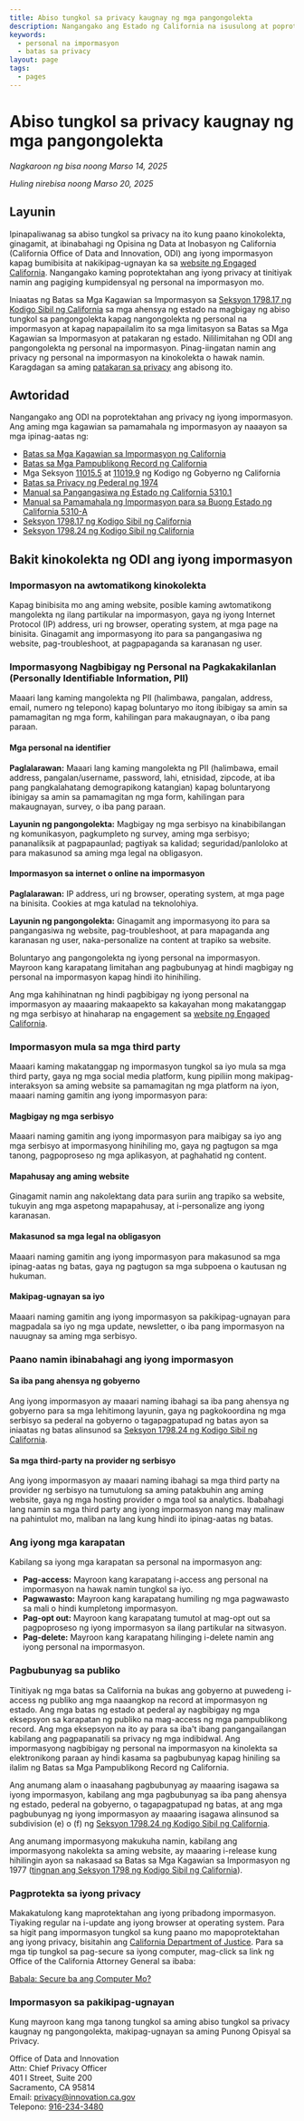 ```yaml
---
title: Abiso tungkol sa privacy kaugnay ng mga pangongolekta
description: Nangangako ang Estado ng California na isusulong at poprotektahan ang mga karapatan sa privacy ng mga indibidwal.
keywords:
  - personal na impormasyon
  - batas sa privacy
layout: page
tags:
  - pages
---
```



# Abiso tungkol sa privacy kaugnay ng mga pangongolekta

*Nagkaroon ng bisa noong Marso 14, 2025*

*Huling nirebisa noong Marso 20, 2025*

## Layunin

Ipinapaliwanag sa abiso tungkol sa privacy na ito kung paano kinokolekta, ginagamit, at ibinabahagi ng Opisina ng Data at Inobasyon ng California (California Office of Data and Innovation, ODI) ang iyong impormasyon kapag bumibisita at nakikipag-ugnayan ka sa [website ng Engaged California](/tl/). Nangangako kaming poprotektahan ang iyong privacy at tinitiyak namin ang pagiging kumpidensyal ng personal na impormasyon mo. 

Iniaatas ng Batas sa Mga Kagawian sa Impormasyon sa [Seksyon 1798.17 ng Kodigo Sibil ng California](https://leginfo.legislature.ca.gov/faces/codes_displaySection.xhtml?lawCode=CIV&sectionNum=1798.17.) sa mga ahensya ng estado na magbigay ng abiso tungkol sa pangongolekta kapag nangongolekta ng personal na impormasyon at kapag napapailalim ito sa mga limitasyon sa Batas sa Mga Kagawian sa Impormasyon at patakaran ng estado. Nililimitahan ng ODI ang pangongolekta ng personal na impormasyon. Pinag-iingatan namin ang privacy ng personal na impormasyon na kinokolekta o hawak namin. Karagdagan sa aming [patakaran sa privacy](/tl/privacy) ang abisong ito. 


## Awtoridad

Nangangako ang ODI na poprotektahan ang privacy ng iyong impormasyon. Ang aming mga kagawian sa pamamahala ng impormasyon ay naaayon sa mga ipinag-aatas ng:

- [Batas sa Mga Kagawian sa Impormasyon ng California](https://leginfo.legislature.ca.gov/faces/codes_displayexpandedbranch.xhtml?tocCode=CIV\&division=3.\&title=1.8.\&part=4.\&chapter=1.\&article=)
- [Batas sa Mga Pampublikong Record ng California](https://leginfo.legislature.ca.gov/faces/codes_displayexpandedbranch.xhtml?tocCode=GOV\&division=10.\&title=1.\&part=\&chapter=\&article=)
- Mga Seksyon [11015.5](https://leginfo.legislature.ca.gov/faces/codes_displaySection.xhtml?lawCode=GOV\&sectionNum=11015.5.) at [11019.9](https://leginfo.legislature.ca.gov/faces/codes_displaySection.xhtml?lawCode=GOV\&sectionNum=11019.9.) ng Kodigo ng Gobyerno ng California
- [Batas sa Privacy ng Pederal ng 1974](https://www.justice.gov/opcl/privacy-act-1974)
- [Manual sa Pangangasiwa ng Estado ng California 5310.1](https://www.dgs.ca.gov/Resources/SAM/TOC/5300/5310-1)
- [Manual sa Pamamahala ng Impormasyon para sa Buong Estado ng California 5310-A](https://cdt.ca.gov/wp-content/uploads/2018/01/SIMM-5310_A.pdf)
- [Seksyon 1798.17 ng Kodigo Sibil ng California](https://leginfo.legislature.ca.gov/faces/codes_displaySection.xhtml?lawCode=CIV\&sectionNum=1798.17.)
- [Seksyon 1798.24 ng Kodigo Sibil ng California](https://leginfo.legislature.ca.gov/faces/codes_displaySection.xhtml?lawCode=CIV&sectionNum=1798.24.)


## Bakit kinokolekta ng ODI ang iyong impormasyon

### Impormasyon na awtomatikong kinokolekta

Kapag binibisita mo ang aming website, posible kaming awtomatikong mangolekta ng ilang partikular na impormasyon, gaya ng iyong Internet Protocol (IP) address, uri ng browser, operating system, at mga page na binisita. Ginagamit ang impormasyong ito para sa pangangasiwa ng website, pag-troubleshoot, at pagpapaganda sa karanasan ng user.


### Impormasyong Nagbibigay ng Personal na Pagkakakilanlan (Personally Identifiable Information, PII) 

Maaari lang kaming mangolekta ng PII (halimbawa, pangalan, address, email, numero ng telepono) kapag boluntaryo mo itong ibibigay sa amin sa pamamagitan ng mga form, kahilingan para makaugnayan, o iba pang paraan.

#### Mga personal na identifier

**Paglalarawan:** Maaari lang kaming mangolekta ng PII (halimbawa, email address, pangalan/username, password, lahi, etnisidad, zipcode, at iba pang pangkalahatang demograpikong katangian) kapag boluntaryong ibinigay sa amin sa pamamagitan ng mga form, kahilingan para makaugnayan, survey, o iba pang paraan.

**Layunin ng pangongolekta:** Magbigay ng mga serbisyo na kinabibilangan ng komunikasyon, pagkumpleto ng survey, aming mga serbisyo; pananaliksik at pagpapaunlad; pagtiyak sa kalidad; seguridad/panloloko at para makasunod sa aming mga legal na obligasyon.
    
#### Impormasyon sa internet o online na impormasyon

**Paglalarawan:** IP address, uri ng browser, operating system, at mga page na binisita. Cookies at mga katulad na teknolohiya.
    
**Layunin ng pangongolekta:** Ginagamit ang impormasyong ito para sa pangangasiwa ng website, pag-troubleshoot, at para mapaganda ang karanasan ng user, naka-personalize na content at trapiko sa website.

Boluntaryo ang pangongolekta ng iyong personal na impormasyon. Mayroon kang karapatang limitahan ang pagbubunyag at hindi magbigay ng personal na impormasyon kapag hindi ito hinihiling.

Ang mga kahihinatnan ng hindi pagbibigay ng iyong personal na impormasyon ay maaaring makaapekto sa kakayahan mong makatanggap ng mga serbisyo at hinaharap na engagement sa [website ng Engaged California](/tl/).


### Impormasyon mula sa mga third party

Maaari kaming makatanggap ng impormasyon tungkol sa iyo mula sa mga third party, gaya ng mga social media platform, kung pipiliin mong makipag-interaksyon sa aming website sa pamamagitan ng mga platform na iyon, maaari naming gamitin ang iyong impormasyon para: 

#### Magbigay ng mga serbisyo

Maaari naming gamitin ang iyong impormasyon para maibigay sa iyo ang mga serbisyo at impormasyong hinihiling mo, gaya ng pagtugon sa mga tanong, pagpoproseso ng mga aplikasyon, at paghahatid ng content.

#### Mapahusay ang aming website

Ginagamit namin ang nakolektang data para suriin ang trapiko sa website, tukuyin ang mga aspetong mapapahusay, at i-personalize ang iyong karanasan.

#### Makasunod sa mga legal na obligasyon

Maaari naming gamitin ang iyong impormasyon para makasunod sa mga ipinag-aatas ng batas, gaya ng pagtugon sa mga subpoena o kautusan ng hukuman.

#### Makipag-ugnayan sa iyo

Maaari naming gamitin ang iyong impormasyon sa pakikipag-ugnayan para magpadala sa iyo ng mga update, newsletter, o iba pang impormasyon na nauugnay sa aming mga serbisyo. 


### Paano namin ibinabahagi ang iyong impormasyon

#### Sa iba pang ahensya ng gobyerno

Ang iyong impormasyon ay maaari naming ibahagi sa iba pang ahensya ng gobyerno para sa mga lehitimong layunin, gaya ng pagkokoordina ng mga serbisyo sa pederal na gobyerno o tagapagpatupad ng batas ayon sa iniaatas ng batas alinsunod sa [Seksyon 1798.24 ng Kodigo Sibil ng California](https://leginfo.legislature.ca.gov/faces/codes_displaySection.xhtml?lawCode=CIV\&sectionNum=1798.24.).

#### Sa mga third-party na provider ng serbisyo

Ang iyong impormasyon ay maaari naming ibahagi sa mga third party na provider ng serbisyo na tumutulong sa aming patakbuhin ang aming website, gaya ng mga hosting provider o mga tool sa analytics. Ibabahagi lang namin sa mga third party ang iyong impormasyon nang may malinaw na pahintulot mo, maliban na lang kung hindi ito ipinag-aatas ng batas. 


### Ang iyong mga karapatan

Kabilang sa iyong mga karapatan sa personal na impormasyon ang:

* **Pag-access:** Mayroon kang karapatang i-access ang personal na impormasyon na hawak namin tungkol sa iyo.
* **Pagwawasto:** Mayroon kang karapatang humiling ng mga pagwawasto sa mali o hindi kumpletong impormasyon.
* **Pag-opt out:** Mayroon kang karapatang tumutol at mag-opt out sa pagpoproseso ng iyong impormasyon sa ilang partikular na sitwasyon. 
* **Pag-delete:** Mayroon kang karapatang hilinging i-delete namin ang iyong personal na impormasyon.


### Pagbubunyag sa publiko

Tinitiyak ng mga batas sa California na bukas ang gobyerno at puwedeng i-access ng publiko ang mga naaangkop na record at impormasyon ng estado. Ang mga batas ng estado at pederal ay nagbibigay ng mga eksepsyon sa karapatan ng publiko na mag-access ng mga pampublikong record. Ang mga eksepsyon na ito ay para sa iba't ibang pangangailangan kabilang ang pagpapanatili sa privacy ng mga indibidwal. Ang impormasyong nagbibigay ng personal na impormasyon na kinolekta sa elektronikong paraan ay hindi kasama sa pagbubunyag kapag hiniling sa ilalim ng Batas sa Mga Pampublikong Record ng California.

Ang anumang alam o inaasahang pagbubunyag ay maaaring isagawa sa iyong impormasyon, kabilang ang mga pagbubunyag sa iba pang ahensya ng estado, pederal na gobyerno, o tagapagpatupad ng batas, at ang mga pagbubunyag ng iyong impormasyon ay maaaring isagawa alinsunod sa subdivision (e) o (f) ng [Seksyon 1798.24 ng Kodigo Sibil ng California](https://leginfo.legislature.ca.gov/faces/codes_displaySection.xhtml?lawCode=CIV&sectionNum=1798.24.).

Ang anumang impormasyong makukuha namin, kabilang ang impormasyong nakolekta sa aming website, ay maaaring i-release kung hihilingin ayon sa nakasaad sa Batas sa Mga Kagawian sa Impormasyon ng 1977 ([tingnan ang Seksyon 1798 ng Kodigo Sibil ng California](https://leginfo.legislature.ca.gov/faces/codes_displayexpandedbranch.xhtml?tocCode=CIV&division=3.&title=1.8.&part=4.&chapter=1.&article=)).


### Pagprotekta sa iyong privacy

Makakatulong kang maprotektahan ang iyong pribadong impormasyon. Tiyaking regular na i-update ang iyong browser at operating system. 
Para sa higit pang impormasyon tungkol sa kung paano mo mapoprotektahan ang iyong privacy, bisitahin ang [California Department of Justice](https://oag.ca.gov/privacy/facts/online-privacy/computer-secure). Para sa mga tip tungkol sa pag-secure sa iyong computer, mag-click sa link ng Office of the California Attorney General sa ibaba:

[Babala: Secure ba ang Computer Mo?](https://oag.ca.gov/sites/all/files/agweb/pdfs/privacy/computer_secure.pdf)


### Impormasyon sa pakikipag-ugnayan

Kung mayroon kang mga tanong tungkol sa aming abiso tungkol sa privacy kaugnay ng pangongolekta, makipag-ugnayan sa aming Punong Opisyal sa Privacy.

Office of Data and Innovation<br>
Attn: Chief Privacy Officer<br>
401 I Street, Suite 200<br>
Sacramento, CA 95814<br>
Email: [privacy@innovation.ca.gov](mailto:privacy@innovation.ca.gov)<br>
Telepono: [916-234-3480](tel:916-234-3480)<br>